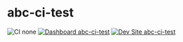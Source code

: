 # abc-ci-test

![CI none](https://img.shields.io/badge/ci-none-orange.svg)
[![Dashboard abc-ci-test](https://img.shields.io/badge/dashboard-abc_ci_test-yellow.svg)](https://dashboard.pantheon.io/sites/244ece60-4250-4094-b563-4915812868ef#dev/code)
[![Dev Site abc-ci-test](https://img.shields.io/badge/site-abc_ci_test-blue.svg)](http://dev-abc-ci-test.pantheonsite.io/)